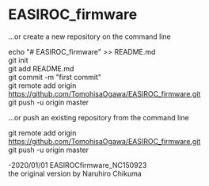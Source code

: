 # EASIROC_firmware

…or create a new repository on the command line  

echo "# EASIROC_firmware" >> README.md  
git init  
git add README.md  
git commit -m "first commit"  
git remote add origin https://github.com/TomohisaOgawa/EASIROC_firmware.git  
git push -u origin master  

…or push an existing repository from the command line  

git remote add origin https://github.com/TomohisaOgawa/EASIROC_firmware.git  
git push -u origin master  

-2020/01/01 EASIROCfirmware_NC150923  
the original version by Naruhiro Chikuma  
